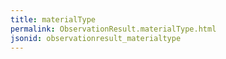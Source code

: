 ```yaml
---
title: materialType
permalink: ObservationResult.materialType.html
jsonid: observationresult_materialtype
---
```

